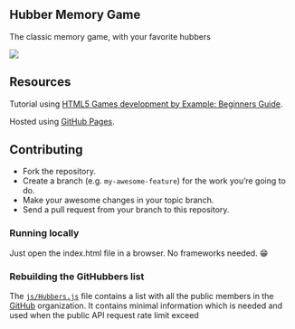 ## Hubber Memory Game

The classic memory game, with your favorite hubbers

[![](http://i.imgur.com/KLl5oEO.jpg)](https://alysonla.github.io/hubber-memory-game/)

## Resources

Tutorial using [HTML5 Games development by Example: Beginners Guide](http://www.amazon.com/gp/product/B005KRUHXI/ref=kinw_myk_ro_title#).

Hosted using [GitHub Pages](https://pages.github.com/).

## Contributing

- Fork the repository.
- Create a branch (e.g. `my-awesome-feature`) for the work you’re going to do.
- Make your awesome changes in your topic branch.
- Send a pull request from your branch to this repository.

### Running locally

Just open the index.html file in a browser. No frameworks needed. :grin:

### Rebuilding the GitHubbers list

The [`js/Hubbers.js`](/js/Hubbers.js) file contains a list with all the public members in the [GitHub](https://github.com/github) organization.
It contains minimal information which is needed and used when the public API request rate limit exceed